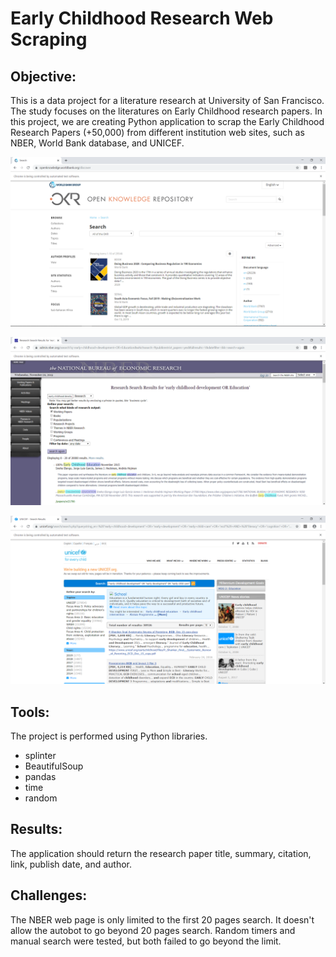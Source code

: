 # Early Childhood Research Web Scraping

## Objective:
This is a data project for a literature research at University of San Francisco.  The study focuses on the literatures on Early Childhood research papers.  In this project, we are creating Python application to scrap the Early Childhood Research Papers (+50,000) from different institution web sites, such as NBER, World Bank database, and UNICEF.

![world_bank](images/world_bank.png)

![NBER](images/NBER.png)

![UNICEF](images/UNICEF.png)

## Tools:
The project is performed using Python libraries.
- splinter
- BeautifulSoup
- pandas
- time
- random

## Results:
The application should return the research paper title, summary, citation, link, publish date, and author.

## Challenges:
The NBER web page is only limited to the first 20 pages search.  It doesn't allow the autobot to go beyond 20 pages search.  Random timers and manual search were tested, but both failed to go beyond the limit.  
